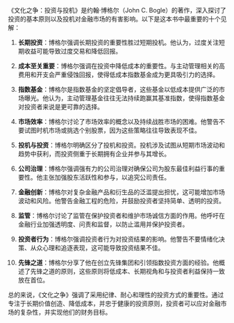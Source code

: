 《文化之争：投资与投机》是约翰·博格尔（John C. Bogle）的著作，深入探讨了投资的基本原则以及投机对金融市场的有害影响。以下是这本书中最重要的十个见解：

1. **长期投资**：博格尔强调长期投资的重要性胜过短期投机。他认为，过度关注短期收益可能导致过度交易和降低回报。

2. **成本至关重要**：博格尔强调在投资中降低成本的重要性。与主动管理相关的高费用和开支会严重侵蚀回报，使得低成本指数基金成为更具吸引力的选择。

3. **指数基金**：博格尔是指数基金的坚定倡导者，这些基金以低成本提供广泛的市场曝光。他认为，主动管理基金往往无法持续跑赢其基准指数，使得指数基金对投资者来说是更可靠的选择。

4. **市场效率**：博格尔讨论了市场效率的概念以及持续战胜市场的困难。他警告不要试图时机市场或挑选个别股票，因为这些策略往往导致表现不佳。

5. **投机与投资**：博格尔明确区分了投机和投资。投机涉及试图从短期市场波动和趋势中获利，而投资侧重于长期拥有企业并参与其增长。

6. **公司治理**：博格尔强调强有力的公司治理对确保公司为股东最佳利益行事的重要性。他主张加强股东活跃性和参与，以追究公司责任。

7. **金融创新**：博格尔对复杂金融产品和衍生品的泛滥提出担忧，这可能增加市场波动和风险。他警告金融工程的危险，并鼓励投资者坚持简单、透明的投资。

8. **监管**：博格尔讨论了监管在保护投资者和维护市场诚信方面的作用。他呼吁在金融行业加强透明度、问责和监督，以防止滥用并保护投资者。

9. **投资者行为**：博格尔强调投资者行为对投资结果的影响。他警告不要情绪化决策、从众心理和追逐表现，这可能导致投资结果不佳。

10. **先锋之道**：博格尔分享了他在创立先锋集团和引领指数投资方面的经验。他概述了先锋之道的原则，这些原则将低成本、长期视角和与投资者利益保持一致放在首位。

总的来说，《文化之争》强调了采用纪律、耐心和理性的投资方式的重要性。通过专注于长期价值创造、降低成本，并忠于健康的投资原则，投资者可以应对金融市场的复杂性，并实现他们的财务目标。